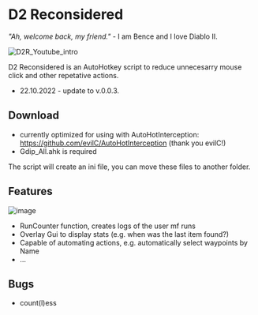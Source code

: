 # D2 Reconsidered

*"Ah, welcome back, my friend."* - I am Bence and I love Diablo II.

![D2R_Youtube_intro](https://user-images.githubusercontent.com/105103590/198849918-91a6d0a3-5b1b-41f7-aee6-fa9a69e90aa9.png)

D2 Reconsidered is an AutoHotkey script to reduce unnecesarry mouse click and other repetative actions.

- 22.10.2022 - update to v.0.0.3.

## Download

- currently optimized for using with AutoHotInterception: https://github.com/evilC/AutoHotInterception (thank you evilC!)
- Gdip_All.ahk is required

The script will create an ini file, you can move these files to another folder.

## Features

![image](https://user-images.githubusercontent.com/105103590/198850180-7a503484-1aad-4c14-998d-52be2f061859.png)

- RunCounter function, creates logs of the user mf runs
- Overlay Gui to display stats (e.g. when was the last item found?)
- Capable of automating actions, e.g. automatically select waypoints by Name
- ...

## Bugs

- count(l)ess
